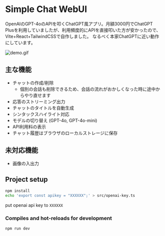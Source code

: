 # Simple Chat WebUI

OpenAIのGPT-4oのAPIを叩くChatGPT風アプリ。月額3000円でChatGPT Plusを利用していましたが、利用頻度的にAPIを直接叩いた方が安かったので、Vite+React+TailwindCSSで自作しました。
なるべく本家ChatGPTに近い動作にしています。

![demo.gif](demo.gif)

## 主な機能

* チャットの作成/削除
  * 個別の会話も削除できるため、会話の流れがおかしくなった時に途中からやり直せます
* 応答のストリーミング出力
* チャットのタイトルを自動生成
* シンタックスハイライト対応
* モデルの切り替え (GPT-4o, GPT-4o-mini)
* API利用料の表示
* チャット履歴はブラウザのローカルストレージに保存

## 未対応機能
* 画像の入出力


## Project setup

```bash
npm install
echo 'export const apikey = "XXXXXX";' > src/openai-key.ts
```
put openai api key to `XXXXXX`

### Compiles and hot-reloads for development
```
npm run dev
```